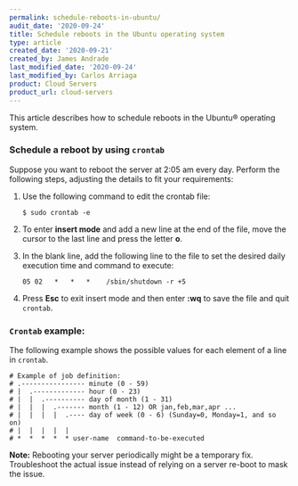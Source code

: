 ```yaml
---
permalink: schedule-reboots-in-ubuntu/
audit_date: '2020-09-24'
title: Schedule reboots in the Ubuntu operating system
type: article
created_date: '2020-09-21'
created_by: James Andrade
last_modified_date: '2020-09-24'
last_modified_by: Carlos Arriaga
product: Cloud Servers
product_url: cloud-servers
---
```


This article describes how to schedule reboots in the Ubuntu&reg; operating system.

### Schedule a reboot by using `crontab`

Suppose you want to reboot the server at 2:05 am every day.  Perform the following steps,
adjusting the details to fit your requirements:

1. Use the following command to edit the crontab file:

       $ sudo crontab -e
       
2. To enter **insert mode** and add a new line at the end of the file, move the cursor to the last line and press the letter **o**.

3. In the blank line, add the following line to the file to set the desired daily execution time and command to execute:

       05 02   *   *   *    /sbin/shutdown -r +5

4. Press **Esc** to exit insert mode and then enter **:wq** to save the file and quit `crontab`.

### `Crontab` example:

The following example shows the possible values for each element of a line in `crontab`.

```
# Example of job definition:
# .---------------- minute (0 - 59)
# |  .------------- hour (0 - 23)
# |  |  .---------- day of month (1 - 31)
# |  |  |  .------- month (1 - 12) OR jan,feb,mar,apr ...
# |  |  |  |  .---- day of week (0 - 6) (Sunday=0, Monday=1, and so on)
# |  |  |  |  |
# *  *  *  *  * user-name  command-to-be-executed
```

**Note:** Rebooting your server periodically might be a temporary fix. Troubleshoot the actual issue instead of
relying on a server re-boot to mask the issue.
